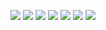 ![](double-integrator.png)
![](lotka-volterra-3.png)
![](lotka-volterra-4.png)
![](lotka-volterra-5.png)
![](double-integrator-1.png)
![](double-integrator-2.png)
![](double-integrator-3.png)
